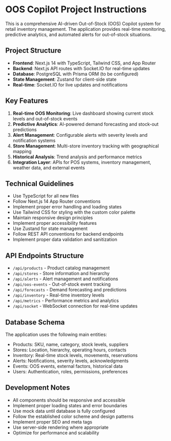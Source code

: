 <!-- Use this file to provide workspace-specific custom instructions to Copilot. For more details, visit https://code.visualstudio.com/docs/copilot/copilot-customization#_use-a-githubcopilotinstructionsmd-file -->

# OOS Copilot Project Instructions

This is a comprehensive AI-driven Out-of-Stock (OOS) Copilot system for retail inventory management. The application provides real-time monitoring, predictive analytics, and automated alerts for out-of-stock situations.

## Project Structure

- **Frontend**: Next.js 14 with TypeScript, Tailwind CSS, and App Router
- **Backend**: Next.js API routes with Socket.IO for real-time updates
- **Database**: PostgreSQL with Prisma ORM (to be configured)
- **State Management**: Zustand for client-side state
- **Real-time**: Socket.IO for live updates and notifications

## Key Features

1. **Real-time OOS Monitoring**: Live dashboard showing current stock levels and out-of-stock events
2. **Predictive Analytics**: AI-powered demand forecasting and stock-out predictions
3. **Alert Management**: Configurable alerts with severity levels and notification systems
4. **Store Management**: Multi-store inventory tracking with geographical mapping
5. **Historical Analysis**: Trend analysis and performance metrics
6. **Integration Layer**: APIs for POS systems, inventory management, weather data, and external events

## Technical Guidelines

- Use TypeScript for all new files
- Follow Next.js 14 App Router conventions
- Implement proper error handling and loading states
- Use Tailwind CSS for styling with the custom color palette
- Maintain responsive design principles
- Implement proper accessibility features
- Use Zustand for state management
- Follow REST API conventions for backend endpoints
- Implement proper data validation and sanitization

## API Endpoints Structure

- `/api/products` - Product catalog management
- `/api/stores` - Store information and hierarchy
- `/api/alerts` - Alert management and notifications
- `/api/oos-events` - Out-of-stock event tracking
- `/api/forecasts` - Demand forecasting and predictions
- `/api/inventory` - Real-time inventory levels
- `/api/metrics` - Performance metrics and analytics
- `/api/socket` - WebSocket connection for real-time updates

## Database Schema

The application uses the following main entities:
- Products: SKU, name, category, stock levels, suppliers
- Stores: Location, hierarchy, operating hours, contacts
- Inventory: Real-time stock levels, movements, reservations
- Alerts: Notifications, severity levels, acknowledgments
- Events: OOS events, external factors, historical data
- Users: Authentication, roles, permissions, preferences

## Development Notes

- All components should be responsive and accessible
- Implement proper loading states and error boundaries
- Use mock data until database is fully configured
- Follow the established color scheme and design patterns
- Implement proper SEO and meta tags
- Use server-side rendering where appropriate
- Optimize for performance and scalability

